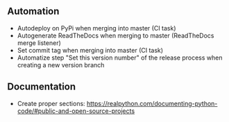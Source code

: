 ## Automation
  - Autodeploy on PyPi when merging into master (CI task)
  - Autogenerate ReadTheDocs when merging to master (ReadTheDocs merge listener)
  - Set commit tag when merging into master (CI task)
  - Automatize step "Set this version number" of the release process when creating a new version branch

## Documentation 
  - Create proper sections: https://realpython.com/documenting-python-code/#public-and-open-source-projects
